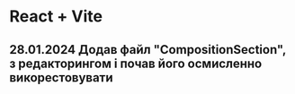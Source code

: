 # React + Vite

## 28.01.2024 Додав файл "CompositionSection", з редакторингом і почав його осмисленно викорестовувати

##
